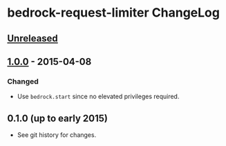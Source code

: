# bedrock-request-limiter ChangeLog

## [Unreleased]

## [1.0.0] - 2015-04-08

### Changed
- Use `bedrock.start` since no elevated privileges required.

## 0.1.0 (up to early 2015)

- See git history for changes.

[Unreleased]: https://github.com/digitalbazaar/bedrock-request-limiter/compare/1.0.0...HEAD
[1.0.0]: https://github.com/digitalbazaar/bedrock-request-limiter/compare/0.1.0...1.0.0
